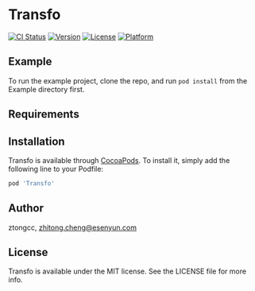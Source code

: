# Transfo

[![CI Status](https://img.shields.io/travis/ztongcc/Transfo.svg?style=flat)](https://travis-ci.org/ztongcc/Transfo)
[![Version](https://img.shields.io/cocoapods/v/Transfo.svg?style=flat)](https://cocoapods.org/pods/Transfo)
[![License](https://img.shields.io/cocoapods/l/Transfo.svg?style=flat)](https://cocoapods.org/pods/Transfo)
[![Platform](https://img.shields.io/cocoapods/p/Transfo.svg?style=flat)](https://cocoapods.org/pods/Transfo)

## Example

To run the example project, clone the repo, and run `pod install` from the Example directory first.

## Requirements

## Installation

Transfo is available through [CocoaPods](https://cocoapods.org). To install
it, simply add the following line to your Podfile:

```ruby
pod 'Transfo'
```

## Author

ztongcc, zhitong.cheng@esenyun.com

## License

Transfo is available under the MIT license. See the LICENSE file for more info.
